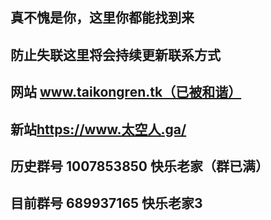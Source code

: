 ## 真不愧是你，这里你都能找到来

## 防止失联这里将会持续更新联系方式

## 网站 www.taikongren.tk（已被和谐）

## 新站<a href="https://www.xn--gmq47w820a.ga/" target="_blank">https://www.太空人.ga/</a>

## 历史群号 1007853850 快乐老家（群已满）
## 目前群号 689937165 快乐老家3
